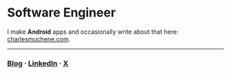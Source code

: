 # Software Engineer

I make **Android** apps and occasionally write about that here: [charlesmuchene.com](https://www.charlesmuchene.com).

---
### [Blog](https://www.charlesmuchene.com) · [LinkedIn](https://www.linkedin.com/in/charlesmuchene/) · [X](https://twitter.com/charlesmuchene)
